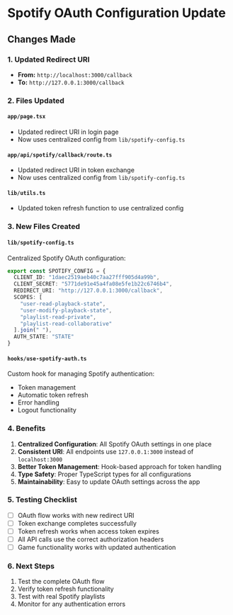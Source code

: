 # Spotify OAuth Configuration Update

## Changes Made

### 1. Updated Redirect URI
- **From:** `http://localhost:3000/callback`
- **To:** `http://127.0.0.1:3000/callback`

### 2. Files Updated

#### `app/page.tsx`
- Updated redirect URI in login page
- Now uses centralized config from `lib/spotify-config.ts`

#### `app/api/spotify/callback/route.ts`
- Updated redirect URI in token exchange
- Now uses centralized config from `lib/spotify-config.ts`

#### `lib/utils.ts`
- Updated token refresh function to use centralized config

### 3. New Files Created

#### `lib/spotify-config.ts`
Centralized Spotify OAuth configuration:
```typescript
export const SPOTIFY_CONFIG = {
  CLIENT_ID: "1daec2519aeb40c7aa27fff905d4a99b",
  CLIENT_SECRET: "5771de91e45a4fa08e5fe1b22c6746b4",
  REDIRECT_URI: "http://127.0.0.1:3000/callback",
  SCOPES: [
    "user-read-playback-state",
    "user-modify-playback-state", 
    "playlist-read-private",
    "playlist-read-collaborative"
  ].join(" "),
  AUTH_STATE: "STATE"
}
```

#### `hooks/use-spotify-auth.ts`
Custom hook for managing Spotify authentication:
- Token management
- Automatic token refresh
- Error handling
- Logout functionality

### 4. Benefits

1. **Centralized Configuration**: All Spotify OAuth settings in one place
2. **Consistent URI**: All endpoints use `127.0.0.1:3000` instead of `localhost:3000`
3. **Better Token Management**: Hook-based approach for token handling
4. **Type Safety**: Proper TypeScript types for all configurations
5. **Maintainability**: Easy to update OAuth settings across the app

### 5. Testing Checklist

- [ ] OAuth flow works with new redirect URI
- [ ] Token exchange completes successfully
- [ ] Token refresh works when access token expires
- [ ] All API calls use the correct authorization headers
- [ ] Game functionality works with updated authentication

### 6. Next Steps

1. Test the complete OAuth flow
2. Verify token refresh functionality
3. Test with real Spotify playlists
4. Monitor for any authentication errors 